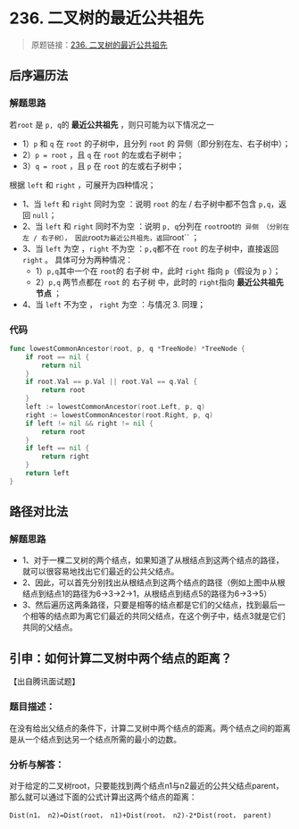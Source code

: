 # 236. 二叉树的最近公共祖先

> 原题链接：[236. 二叉树的最近公共祖先](https://leetcode-cn.com/problems/lowest-common-ancestor-of-a-binary-tree)
## 后序遍历法
### 解题思路

若``root`` 是 ``p, q``的 **最近公共祖先** ，则只可能为以下情况之一
* 1）``p`` 和 ``q`` 在 ``root`` 的子树中，且分列 ``root`` 的 异侧（即分别在左、右子树中）；
* 2）``p = root`` ，且 ``q`` 在 ``root`` 的左或右子树中；
* 3）``q = root`` ，且 ``p`` 在 ``root`` 的左或右子树中；


根据 ``left`` 和 ``right`` ，可展开为四种情况；
* 1、当 ``left`` 和 ``right`` 同时为空 ：说明 ``root`` 的左 / 右子树中都不包含 ``p,q``，返回 ``null``；
* 2、当 ``left`` 和 ``right`` 同时不为空 ：说明 ``p, q``分列在 ``root``root`` 的 异侧 （分别在 左 / 右子树），
因此 ``root`` 为最近公共祖先，返回 ``root`` ；
* 3、当 ``left`` 为空 ，``right`` 不为空 ：``p,q``都不在 ``root`` 的左子树中，直接返回 ``right`` 。
具体可分为两种情况：
    * 1）``p,q``其中一个在 ``root``的 右子树 中，此时 ``right`` 指向 ``p``（假设为 ``p`` ）；
    * 2）``p,q`` 两节点都在 ``root`` 的 右子树 中，此时的 ``right``指向 **最近公共祖先节点** ；
* 4、当 ``left`` 不为空 ， ``right`` 为空 ：与情况 3. 同理；

### 代码
```go
func lowestCommonAncestor(root, p, q *TreeNode) *TreeNode {
	if root == nil {
		return nil
	}
	if root.Val == p.Val || root.Val == q.Val {
		return root
	}
	left := lowestCommonAncestor(root.Left, p, q)
	right := lowestCommonAncestor(root.Right, p, q)
	if left != nil && right != nil {
		return root
	}
	if left == nil {
		return right
	}
	return left
}
```
## 路径对比法
### 解题思路
* 1、对于一棵二叉树的两个结点，如果知道了从根结点到这两个结点的路径，就可以很容易地找出它们最近的公共父结点。
* 2、因此，可以首先分别找出从根结点到这两个结点的路径（例如上图中从根结点到结点1的路径为6->3->2->1，从根结点到结点5的路径为6->3->5）
* 3、然后遍历这两条路径，只要是相等的结点都是它们的父结点，找到最后一个相等的结点即为离它们最近的共同父结点，在这个例子中，结点3就是它们共同的父结点。

## 引申：如何计算二叉树中两个结点的距离？
【出自腾讯面试题】
### 题目描述：

在没有给出父结点的条件下，计算二叉树中两个结点的距离。两个结点之间的距离是从一个结点到达另一个结点所需的最小的边数。

### 分析与解答：

对于给定的二叉树root，只要能找到两个结点n1与n2最近的公共父结点parent，那么就可以通过下面的公式计算出这两个结点的距离：
```
Dist(n1， n2)=Dist(root， n1)+Dist(root， n2)-2*Dist(root， parent)
```
